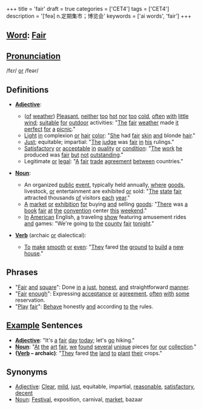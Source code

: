 +++
title = 'fair'
draft = true
categories = ['CET4']
tags = ['CET4']
description = '[ˈfeə] n.定期集市；博览会'
keywords = ['ai words', 'fair']
+++

## [Word](/post/word/): [Fair](/post/fair/)

## [Pronunciation](/post/pronunciation/)
/fɛr/ [or](/post/or/) /feər/

## Definitions
- **[Adjective](/post/adjective/)**:
  - ([of](/post/of/) [weather](/post/weather/)) [Pleasant](/post/pleasant/), [neither](/post/neither/) [too](/post/too/) [hot](/post/hot/) [nor](/post/nor/) [too](/post/too/) [cold](/post/cold/), [often](/post/often/) [with](/post/with/) [little](/post/little/) [wind](/post/wind/); [suitable](/post/suitable/) [for](/post/for/) [outdoor](/post/outdoor/) activities: "[The](/post/the/) [fair](/post/fair/) [weather](/post/weather/) made [it](/post/it/) [perfect](/post/perfect/) [for](/post/for/) [a](/post/a/) [picnic](/post/picnic/)."
  - [Light](/post/light/) [in](/post/in/) complexion [or](/post/or/) [hair](/post/hair/) [color](/post/color/): "[She](/post/she/) had [fair](/post/fair/) [skin](/post/skin/) [and](/post/and/) blonde [hair](/post/hair/)."
  - [Just](/post/just/); equitable; impartial: "[The](/post/the/) [judge](/post/judge/) was [fair](/post/fair/) [in](/post/in/) [his](/post/his/) rulings."
  - [Satisfactory](/post/satisfactory/) [or](/post/or/) [acceptable](/post/acceptable/) [in](/post/in/) [quality](/post/quality/) [or](/post/or/) [condition](/post/condition/): "[The](/post/the/) [work](/post/work/) [he](/post/he/) produced was [fair](/post/fair/) [but](/post/but/) [not](/post/not/) [outstanding](/post/outstanding/)."
  - Legitimate [or](/post/or/) [legal](/post/legal/): "[A](/post/a/) [fair](/post/fair/) [trade](/post/trade/) [agreement](/post/agreement/) [between](/post/between/) countries."

- **[Noun](/post/noun/)**:
  - An organized [public](/post/public/) [event](/post/event/), typically held annually, [where](/post/where/) [goods](/post/goods/), livestock, [or](/post/or/) entertainment are exhibited [or](/post/or/) sold: "[The](/post/the/) [state](/post/state/) [fair](/post/fair/) attracted thousands [of](/post/of/) visitors [each](/post/each/) [year](/post/year/)."
  - [A](/post/a/) [market](/post/market/) [or](/post/or/) [exhibition](/post/exhibition/) [for](/post/for/) buying [and](/post/and/) selling [goods](/post/goods/): "[There](/post/there/) was [a](/post/a/) [book](/post/book/) [fair](/post/fair/) [at](/post/at/) [the](/post/the/) [convention](/post/convention/) center [this](/post/this/) [weekend](/post/weekend/)."
  - [In](/post/in/) [American](/post/american/) English, [a](/post/a/) traveling [show](/post/show/) featuring amusement rides [and](/post/and/) games: "We're going [to](/post/to/) [the](/post/the/) [county](/post/county/) [fair](/post/fair/) [tonight](/post/tonight/)."
  
- **[Verb](/post/verb/)** (archaic [or](/post/or/) dialectical):
  - [To](/post/to/) [make](/post/make/) [smooth](/post/smooth/) [or](/post/or/) [even](/post/even/): "[They](/post/they/) fared [the](/post/the/) [ground](/post/ground/) [to](/post/to/) [build](/post/build/) [a](/post/a/) [new](/post/new/) [house](/post/house/)."

## Phrases
- "[Fair](/post/fair/) [and](/post/and/) [square](/post/square/)": Done [in](/post/in/) [a](/post/a/) [just](/post/just/), [honest](/post/honest/), [and](/post/and/) straightforward [manner](/post/manner/).
- "[Fair](/post/fair/) [enough](/post/enough/)": Expressing [acceptance](/post/acceptance/) [or](/post/or/) [agreement](/post/agreement/), [often](/post/often/) [with](/post/with/) [some](/post/some/) reservation.
- "[Play](/post/play/) [fair](/post/fair/)": [Behave](/post/behave/) honestly [and](/post/and/) according [to](/post/to/) [the](/post/the/) rules.

## [Example](/post/example/) Sentences
- **[Adjective](/post/adjective/)**: "It's [a](/post/a/) [fair](/post/fair/) [day](/post/day/) [today](/post/today/); let's [go](/post/go/) hiking."
- **[Noun](/post/noun/)**: "[At](/post/at/) [the](/post/the/) [art](/post/art/) [fair](/post/fair/), [we](/post/we/) [found](/post/found/) [several](/post/several/) [unique](/post/unique/) pieces [for](/post/for/) [our](/post/our/) [collection](/post/collection/)."
- **([Verb](/post/verb/) – archaic)**: "[They](/post/they/) fared [the](/post/the/) [land](/post/land/) [to](/post/to/) [plant](/post/plant/) [their](/post/their/) crops."

## Synonyms
- [Adjective](/post/adjective/): [Clear](/post/clear/), [mild](/post/mild/), [just](/post/just/), equitable, impartial, [reasonable](/post/reasonable/), [satisfactory](/post/satisfactory/), [decent](/post/decent/)
- [Noun](/post/noun/): [Festival](/post/festival/), exposition, carnival, [market](/post/market/), bazaar
